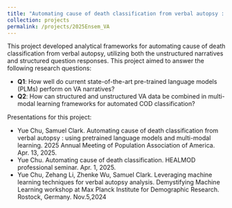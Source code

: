 ```yaml
---
title: "Automating cause of death classification from verbal autopsy : using pretrained language models and multi-modal learning"
collection: projects
permalink: /projects/2025Ensem_VA
---
```


This project developed analytical frameworks for automating cause of death classification from verbal autopsy, utilizing both the unstructured narratives and structured question responses. This project aimed to answer the following research questions: 

- **Q1**: How well do current state-of-the-art pre-trained language models (PLMs) perform
on VA narratives?
- **Q2**: How can structured and unstructured VA data be combined in multi-modal learning
frameworks for automated COD classification?

Presentations for this project:

- Yue Chu, Samuel Clark. Automating cause of death classification from verbal autopsy : using pretrained language models and multi-modal learning. 2025 Annual Meeting of Population Association of America. Apr. 13, 2025.   
- Yue Chu. Automating cause of death classification. HEALMOD professional seminar. Apr. 1, 2025.  
- Yue Chu, Zehang Li, Zhenke Wu, Samuel Clark. Leveraging machine learning techniques for verbal autopsy analysis. Demystifying Machine Learning workshop at Max Planck Institute for Demographic Research. Rostock, Germany. Nov.5,2024


